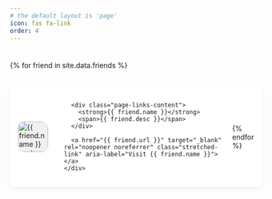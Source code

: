 ```yaml
---
# the default layout is 'page'
icon: fas fa-link
order: 4
---
```


<style>
  /* * 网格布局容器
   * 在不同屏幕宽度下自动调整每行的卡片数量
   */
  .page-links {
    display: grid;
    grid-template-columns: repeat(auto-fill, minmax(280px, 1fr));
    gap: 20px;
    padding: 10px 0;
    /* --- 优化 1: 合并渐显动画的初始状态 --- */
    visibility: hidden;
    opacity: 0;
    transition: opacity 0.5s ease;
  }

  /* 当容器获得 .loaded 类时，它会变得可见 */
  .page-links.loaded {
    visibility: visible;
    opacity: 1;
  }

  /* * 卡片项容器 (.page-links-item)
   * 负责卡片的背景、阴影、圆角和内部元素的 flex 布局
   * 使用 position: relative 来配合内部的“幽灵”链接
   */
  .page-links-item {
    position: relative;
    display: flex;
    align-items: center;
    padding: 16px;
    border-radius: 12px;
    background-color: var(--card-bg, #fff);
    box-shadow: 0 4px 10px rgba(0, 0, 0, 0.05);
    transition: transform 0.3s ease, box-shadow 0.3s ease;
    gap: 16px;
  }

  .page-links-item:hover {
    transform: translateY(-5px);
    box-shadow: 0 10px 24px rgba(0, 0, 0, 0.1);
  }

  /* * 头像相框 (.page-links-avatar-frame)
   * 负责创建头像的边框、形状和悬浮效果
   */
  .page-links-avatar-frame {
    display: flex;
    justify-content: center;
    align-items: center;
    width: 60px;
    height: 60px;
    flex-shrink: 0;
    background-color: var(--card-bg-secondary, #f0f0f0);
    border-radius: 12px;
    box-shadow: 0 1px 3px rgba(0,0,0,0.08);
    transition: transform 0.3s ease;
    overflow: hidden; /* --- 优化 2: 移除调试时的注释 --- */
  }
  
  .page-links-item:hover .page-links-avatar-frame {
    transform: scale(1.1);
  }

  /* * 头像图片 (.page-links-img)
   * 负责填充相框，并保持自身比例
   */
  .page-links-avatar-frame .page-links-img {
    width: 100%;
    height: 100%;
    object-fit: cover;
    /* --- 优化 3 (可选): 统一圆角 --- */
    border-radius: 12px; 
  }

  /* * 文字内容区域 */
  .page-links-content {
    display: flex;
    flex-direction: column;
    overflow: hidden;
  }

  /* 友链名称 */
  .page-links-content strong {
    font-size: 16px;
    font-weight: 600;
    margin: 0 0 6px 0;
    white-space: nowrap;
    overflow: hidden;
    text-overflow: ellipsis;
    color: var(--text-color, #333);
  }

  /* 友链描述 */
  .page-links-content span {
    font-size: 14px;
    white-space: nowrap;
    overflow: hidden;
    text-overflow: ellipsis;
    color: var(--text-muted-color, #666);
  }
  
  /* * “幽灵”链接 (Stretched Link)
   * 创建一个透明的可点击层，覆盖整个卡片
   */
  .page-links-item .stretched-link::after {
    content: "";
    position: absolute;
    top: 0;
    right: 0;
    bottom: 0;
    left: 0;
    z-index: 1;
    pointer-events: auto;
    /* --- 优化 4: 使用更简洁的透明写法 --- */
    background-color: transparent;
  }
</style>

<div class="page-links">
  
  {% for friend in site.data.friends %}
    <div class="page-links-item">
      <div class="page-links-avatar-frame">
        <img class="page-links-img" src="{{ friend.avatar_url }}" alt="{{ friend.name }} avatar">
      </div>
      
      <div class="page-links-content">
        <strong>{{ friend.name }}</strong>
        <span>{{ friend.desc }}</span>
      </div>
      
      <a href="{{ friend.url }}" target="_blank" rel="noopener noreferrer" class="stretched-link" aria-label="Visit {{ friend.name }}"></a>
    </div>
  {% endfor %}

</div>


<script>
  // 等待页面的基本结构（DOM）加载完毕后执行
  document.addEventListener('DOMContentLoaded', function() {
    // 找到我们的友链容器
    const linksContainer = document.querySelector('.page-links');
    
    // 如果找到了这个容器
    if (linksContainer) {
      // 就在0.1秒后给它添加 'loaded' 类
      // 这个微小的延迟是为了确保所有样式都能应用上
      setTimeout(function() {
        linksContainer.classList.add('loaded');
      }, 100);
    }
  });
</script>

<noscript>
  <style>
    .page-links {
      visibility: visible;
      opacity: 1;
    }
  </style>
</noscript>
